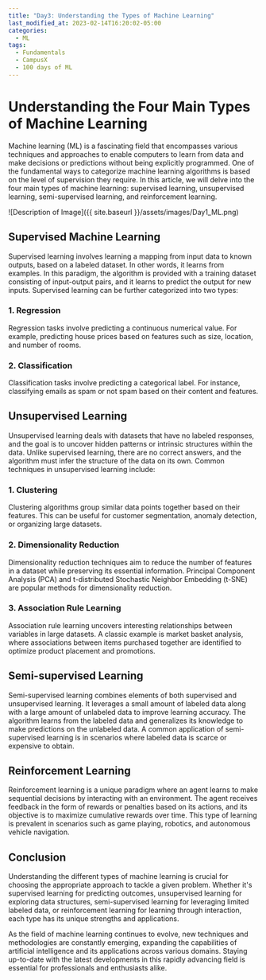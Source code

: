 ```yaml
---
title: "Day3: Understanding the Types of Machine Learning"
last_modified_at: 2023-02-14T16:20:02-05:00
categories:
  - ML 
tags:
  - Fundamentals
  - CampusX
  - 100 days of ML
---
```


# Understanding the Four Main Types of Machine Learning

Machine learning (ML) is a fascinating field that encompasses various techniques and approaches to enable computers to learn from data and make decisions or predictions without being explicitly programmed. One of the fundamental ways to categorize machine learning algorithms is based on the level of supervision they require. In this article, we will delve into the four main types of machine learning: supervised learning, unsupervised learning, semi-supervised learning, and reinforcement learning.

![Description of Image]({{ site.baseurl }}/assets/images/Day1_ML.png)

## Supervised Machine Learning

Supervised learning involves learning a mapping from input data to known outputs, based on a labeled dataset. In other words, it learns from examples. In this paradigm, the algorithm is provided with a training dataset consisting of input-output pairs, and it learns to predict the output for new inputs. Supervised learning can be further categorized into two types:

### 1. Regression

Regression tasks involve predicting a continuous numerical value. For example, predicting house prices based on features such as size, location, and number of rooms.

### 2. Classification

Classification tasks involve predicting a categorical label. For instance, classifying emails as spam or not spam based on their content and features.

## Unsupervised Learning

Unsupervised learning deals with datasets that have no labeled responses, and the goal is to uncover hidden patterns or intrinsic structures within the data. Unlike supervised learning, there are no correct answers, and the algorithm must infer the structure of the data on its own. Common techniques in unsupervised learning include:

### 1. Clustering

Clustering algorithms group similar data points together based on their features. This can be useful for customer segmentation, anomaly detection, or organizing large datasets.

### 2. Dimensionality Reduction

Dimensionality reduction techniques aim to reduce the number of features in a dataset while preserving its essential information. Principal Component Analysis (PCA) and t-distributed Stochastic Neighbor Embedding (t-SNE) are popular methods for dimensionality reduction.

### 3. Association Rule Learning

Association rule learning uncovers interesting relationships between variables in large datasets. A classic example is market basket analysis, where associations between items purchased together are identified to optimize product placement and promotions.

## Semi-supervised Learning

Semi-supervised learning combines elements of both supervised and unsupervised learning. It leverages a small amount of labeled data along with a large amount of unlabeled data to improve learning accuracy. The algorithm learns from the labeled data and generalizes its knowledge to make predictions on the unlabeled data. A common application of semi-supervised learning is in scenarios where labeled data is scarce or expensive to obtain.

## Reinforcement Learning

Reinforcement learning is a unique paradigm where an agent learns to make sequential decisions by interacting with an environment. The agent receives feedback in the form of rewards or penalties based on its actions, and its objective is to maximize cumulative rewards over time. This type of learning is prevalent in scenarios such as game playing, robotics, and autonomous vehicle navigation.

## Conclusion

Understanding the different types of machine learning is crucial for choosing the appropriate approach to tackle a given problem. Whether it's supervised learning for predicting outcomes, unsupervised learning for exploring data structures, semi-supervised learning for leveraging limited labeled data, or reinforcement learning for learning through interaction, each type has its unique strengths and applications.

As the field of machine learning continues to evolve, new techniques and methodologies are constantly emerging, expanding the capabilities of artificial intelligence and its applications across various domains. Staying up-to-date with the latest developments in this rapidly advancing field is essential for professionals and enthusiasts alike.